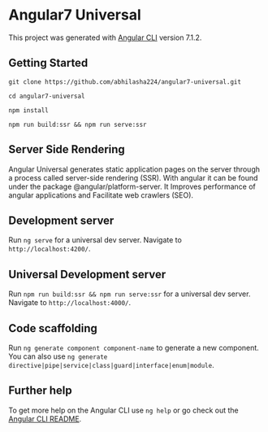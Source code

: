 # Angular7 Universal

This project was generated with [Angular CLI](https://github.com/angular/angular-cli) version 7.1.2.

## Getting Started
`git clone https://github.com/abhilasha224/angular7-universal.git`

`cd angular7-universal`

`npm install`

`npm run build:ssr && npm run serve:ssr`

## Server Side Rendering
Angular Universal generates static application pages on the server through a process called server-side rendering (SSR). With angular it can be found under the package @angular/platform-server. It Improves performance of angular applications and Facilitate web crawlers (SEO).

## Development server

Run `ng serve` for a universal dev server. Navigate to `http://localhost:4200/`.

## Universal Development server

Run `npm run build:ssr && npm run serve:ssr` for a universal dev server. Navigate to `http://localhost:4000/`.

## Code scaffolding

Run `ng generate component component-name` to generate a new component. You can also use `ng generate directive|pipe|service|class|guard|interface|enum|module`.

## Further help

To get more help on the Angular CLI use `ng help` or go check out the [Angular CLI README](https://github.com/angular/angular-cli/blob/master/README.md).
